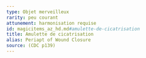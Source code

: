 ```yaml
---
type: Objet merveilleux
rarity: peu courant
attunement: harmonisation requise
id: magicitems_az_hd.md#amulette-de-cicatrisation
title: Amulette de cicatrisation
alias: Periapt of Wound Closure
source: (CDC p139)
---
```


